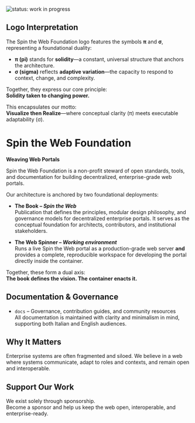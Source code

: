 ![status: work in progress](https://img.shields.io/badge/status-WIP-yellow)

## Logo Interpretation

The Spin the Web Foundation logo features the symbols **π** and **σ**, representing a foundational duality:

- **π (pi)** stands for **solidity**—a constant, universal structure that anchors the architecture.
- **σ (sigma)** reflects **adaptive variation**—the capacity to respond to context, change, and complexity.

Together, they express our core principle:  
**Solidity taken to changing power.**

This encapsulates our motto:  
**Visualize then Realize**—where conceptual clarity (π) meets executable adaptability (σ).

# Spin the Web Foundation

**Weaving Web Portals**

Spin the Web Foundation is a non-profit steward of open standards, tools, and documentation for building decentralized, enterprise-grade web portals.

Our architecture is anchored by two foundational deployments:

- **The Book – _Spin the Web_**  
  Publication that defines the principles, modular design philosophy, and governance models for decentralized enterprise portals. It serves as the conceptual foundation for architects, contributors, and institutional stakeholders.

- **The Web Spinner – _Working environment_**  
  Runs a live Spin the Web portal as a production-grade web server **and** provides a complete, reproducible workspace for developing the portal directly inside the container.

Together, these form a dual axis:  
**The book defines the vision. The container enacts it.**

## Documentation & Governance

- `docs` – Governance, contribution guides, and community resources  
  All documentation is maintained with clarity and minimalism in mind, supporting both Italian and English audiences.

## Why It Matters

Enterprise systems are often fragmented and siloed. We believe in a web where systems communicate, adapt to roles and contexts, and remain open and interoperable.

## Support Our Work

We exist solely through sponsorship.  
Become a sponsor and help us keep the web open, interoperable, and enterprise-ready.
